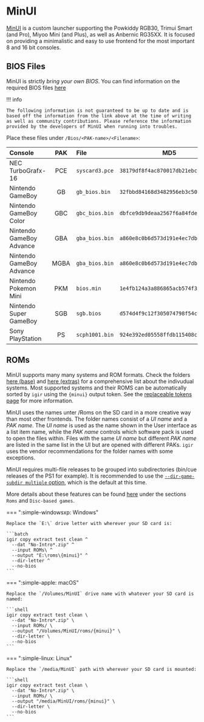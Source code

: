 # MinUI

[MinUI](https://github.com/shauninman/MinUI/) is a custom launcher supporting the Powkiddy RGB30, Trimui Smart (and Pro), Miyoo Mini (and Plus), as well as Anbernic RG35XX. It is focused on providing a minimalistic and easy to use frontend for the most important 8 and 16 bit consoles.

## BIOS Files

MinUI is strictly *bring your own BIOS*. You can find information on the required BIOS files [here](https://github.com/shauninman/MinUI/blob/main/skeleton/EXTRAS/README.txt)

!!! info

    The following information is not guaranteed to be up to date and is based off the information from the link above at the time of writing as well as community contributions. Please reference the information provided by the developers of MinUI when running into troubles.

Place these files under `/Bios/<PAK-name>/<Filename>`:

| Console | PAK | File | MD5 |
|:--------|:---:|:-----|:---:|
| NEC TurboGrafx-16 | PCE | `syscard3.pce` | `38179df8f4ac870017db21ebcbf53114` |
| Nintendo GameBoy | GB | `gb_bios.bin` | `32fbbd84168d3482956eb3c5051637f5` |
| Nintendo GameBoy Color | GBC | `gbc_bios.bin` | `dbfce9db9deaa2567f6a84fde55f9680` |
| Nintendo GameBoy Advance | GBA | `gba_bios.bin` | `a860e8c0b6d573d191e4ec7db1b1e4f6` |
| Nintendo GameBoy Advance | MGBA | `gba_bios.bin` | `a860e8c0b6d573d191e4ec7db1b1e4f6` |
| Nintendo Pokemon Mini | PKM | `bios.min` | `1e4fb124a3a886865acb574f388c803d` |
| Nintendo Super GameBoy | SGB | `sgb.bios` | `d574d4f9c12f305074798f54c091a8b4` |
| Sony PlayStation | PS | `scph1001.bin` | `924e392ed05558ffdb115408c263dccf` |

## ROMs

MinUI supports many many systems and ROM formats. Check the folders [here (base)](https://github.com/shauninman/MinUI/tree/main/skeleton/BASE/Roms) and [here (extras)](https://github.com/shauninman/MinUI/tree/main/skeleton/EXTRAS/Roms) for a comprehensive list about the indivudual systems. Most supported systems and their ROMS can be automatically sorted by `igir` using the `{minui}` output token. See the [replaceable tokens page](../../output/tokens.md) for more information.

MinUI uses the names unter /Roms on the SD card in a more creative way than most other frontends. The folder names consist of a *UI name* and a *PAK name*. The *UI name* is used as the name shown in the User interface as a list item name, while the *PAK name* controls which software pack is used to open the files within. Files with the same *UI name* but different *PAK name* are listed in the same list in the UI but are opened with different PAKs. `igir` uses the vendor recommendations for the folder names with some exceptions.

MinUI requires multi-file releases to be grouped into subdirectories (bin/cue releases of the PS1 for example). It is recommended to use the [`--dir-game-subdir multiple` option](../../output/path-options.md), which is the default at this time.

More details about these features can be found [here](https://github.com/shauninman/MinUI/tree/main/skeleton/BASE) under the sections `Roms` and `Disc-based games`.

=== ":simple-windowsxp: Windows"

    Replace the `E:\` drive letter with wherever your SD card is:

    ```batch
    igir copy extract test clean ^
      --dat "No-Intro*.zip" ^
      --input ROMs\ ^
      --output "E:\roms\{minui}" ^
      --dir-letter ^
      --no-bios
    ```

=== ":simple-apple: macOS"

    Replace the `/Volumes/MinUI` drive name with whatever your SD card is named:

    ```shell
    igir copy extract test clean \
      --dat "No-Intro*.zip" \
      --input ROMs/ \
      --output "/Volumes/MinUI/roms/{minui}" \
      --dir-letter \
      --no-bios
    ```

=== ":simple-linux: Linux"

    Replace the `/media/MinUI` path with wherever your SD card is mounted:

    ```shell
    igir copy extract test clean \
      --dat "No-Intro*.zip" \
      --input ROMs/ \
      --output "/media/MinUI/roms/{minui}" \
      --dir-letter \
      --no-bios
    ```
